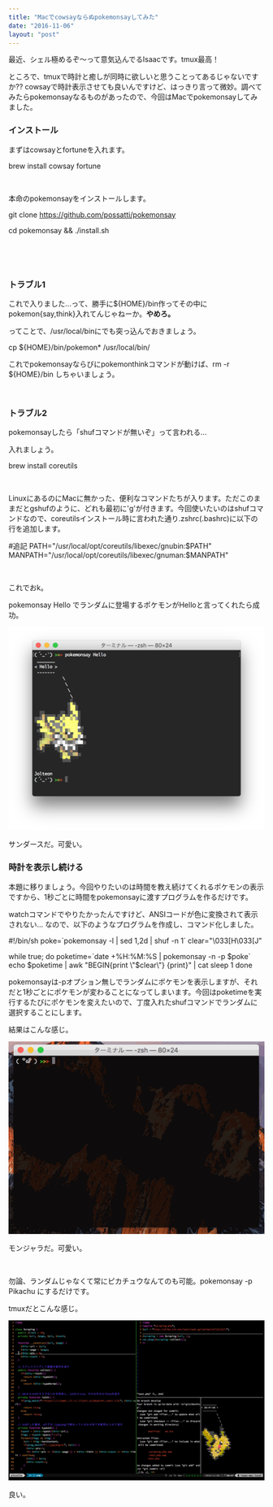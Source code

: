 ```yaml
---
title: "Macでcowsayならぬpokemonsayしてみた"
date: "2016-11-06"
layout: "post"
---
```


最近、シェル極めるぞ〜って意気込んでるIsaacです。tmux最高！

ところで、tmuxで時計と癒しが同時に欲しいと思うことってあるじゃないですか?? cowsayで時計表示させても良いんですけど、はっきり言って微妙。調べてみたらpokemonsayなるものがあったので、今回はMacでpokemonsayしてみました。

### インストール

まずはcowsayとfortuneを入れます。

brew install cowsay fortune

 

本命のpokemonsayをインストールします。

git clone https://github.com/possatti/pokemonsay

cd pokemonsay && ./install.sh

 

 

### トラブル1

これで入りました...って、勝手に${HOME}/bin作ってその中にpokemon{say,think}入れてんじゃねーか。**やめろ。**

ってことで、/usr/local/binにでも突っ込んでおきましょう。

cp ${HOME}/bin/pokemon\* /usr/local/bin/

これでpokemonsayならびにpokemonthinkコマンドが動けば、rm -r ${HOME}/bin しちゃいましょう。

 

### トラブル2

pokemonsayしたら「shufコマンドが無いぞ」って言われる...

入れましょう。

brew install coreutils

 

LinuxにあるのにMacに無かった、便利なコマンドたちが入ります。ただこのままだとgshufのように、どれも最初に'g'が付きます。今回使いたいのはshufコマンドなので、coreutilsインストール時に言われた通り.zshrc(.bashrc)に以下の行を追加します。

#追記
PATH="/usr/local/opt/coreutils/libexec/gnubin:$PATH"
MANPATH="/usr/local/opt/coreutils/libexec/gnuman:$MANPATH"

 

これでおk。

pokemonsay Hello でランダムに登場するポケモンがHelloと言ってくれたら成功。

[![pokemonsay](/assets/img/94d3980291f71593e2bc276d9251ff02-1.png)](http://test.blog.i544c.me/wp-content/uploads/2016/11/94d3980291f71593e2bc276d9251ff02-1.png)

サンダースだ。可愛い。

### 時計を表示し続ける

本題に移りましょう。今回やりたいのは時間を教え続けてくれるポケモンの表示ですから、1秒ごとに時間をpokemonsayに渡すプログラムを作るだけです。

watchコマンドでやりたかったんですけど、ANSIコードが色に変換されて表示されない... なので、以下のようなプログラムを作成し、コマンド化しました。

#!/bin/sh
poke=\`pokemonsay -l | sed 1,2d | shuf -n 1\`
clear="\\033\[H\\033\[J"

while true; do
  poketime=\`date +%H:%M:%S | pokemonsay -n -p $poke\`
  echo $poketime | awk "BEGIN{print \\"$clear\\"} {print}" | cat
  sleep 1
done

pokemonsayは-pオプション無しでランダムにポケモンを表示しますが、それだと1秒ごとにポケモンが変わることになってしまいます。今回はpoketimeを実行するたびにポケモンを変えたいので、丁度入れたshufコマンドでランダムに選択することにします。

結果はこんな感じ。

[![poketime](/assets/img/poketime-1.gif)](http://test.blog.i544c.me/wp-content/uploads/2016/11/poketime-1.gif)

モンジャラだ。可愛い。

 

勿論、ランダムじゃなくて常にピカチュウなんてのも可能。pokemonsay -p Pikachu にするだけです。

tmuxだとこんな感じ。

[![poketime-on-tmux](/assets/img/poketime-on-tmux-1.jpeg)](http://test.blog.i544c.me/wp-content/uploads/2016/11/poketime-on-tmux-1.jpeg)

良い。
